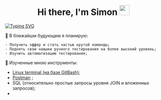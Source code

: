 <h1 align="center">Hi there, I'm Simon 
<img src="https://github.com/blackcater/blackcater/raw/main/images/Hi.gif" height="32"/></h1>

[![Typing SVG](https://readme-typing-svg.herokuapp.com?color=0CFF66C0&center=true&vCenter=true&lines=Junior+QA+Engineer+from+Omsk%2C+Russia)](https://git.io/typing-svg)

 🎯 В ближайшм будующем я планирую:
 
	- Получить оффер и стать частью крутой команды;
	- Поднять свои навыки ручного тестирования на более высокий уровень;
	- Изучить автоматизацию тестирования;
	
  🔨 Изученные мною инструменты:
  - <a href=https://github.com/Snick-P/GitBash/>Linux terminal (на базе GitBash)</a>;
  - <a href=https://github.com/Snick-P/Postman/>Postman</a>  ;
  - SQL (относительно простые запросы уровня JOIN и вложенных запросов);
  - 
